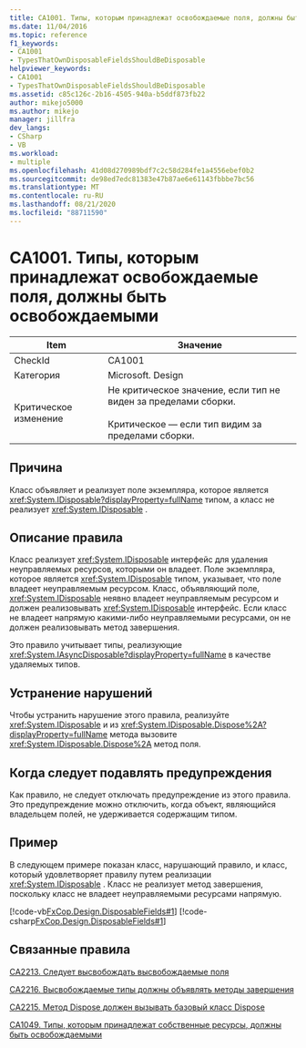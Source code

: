 ```yaml
---
title: CA1001. Типы, которым принадлежат освобождаемые поля, должны быть освобождаемыми
ms.date: 11/04/2016
ms.topic: reference
f1_keywords:
- CA1001
- TypesThatOwnDisposableFieldsShouldBeDisposable
helpviewer_keywords:
- CA1001
- TypesThatOwnDisposableFieldsShouldBeDisposable
ms.assetid: c85c126c-2b16-4505-940a-b5ddf873fb22
author: mikejo5000
ms.author: mikejo
manager: jillfra
dev_langs:
- CSharp
- VB
ms.workload:
- multiple
ms.openlocfilehash: 41d08d270989bdf7c2c58d284fe1a4556ebef0b2
ms.sourcegitcommit: de98ed7edc81383e47b87ae6e61143fbbbe7bc56
ms.translationtype: MT
ms.contentlocale: ru-RU
ms.lasthandoff: 08/21/2020
ms.locfileid: "88711590"
---
```

# <a name="ca1001-types-that-own-disposable-fields-should-be-disposable"></a>CA1001. Типы, которым принадлежат освобождаемые поля, должны быть освобождаемыми

|Item|Значение|
|-|-|
|CheckId|CA1001|
|Категория|Microsoft. Design|
|Критическое изменение|Не критическое значение, если тип не виден за пределами сборки.<br /><br /> Критическое — если тип видим за пределами сборки.|

## <a name="cause"></a>Причина
Класс объявляет и реализует поле экземпляра, которое является <xref:System.IDisposable?displayProperty=fullName> типом, а класс не реализует <xref:System.IDisposable> .

## <a name="rule-description"></a>Описание правила
Класс реализует <xref:System.IDisposable> интерфейс для удаления неуправляемых ресурсов, которыми он владеет. Поле экземпляра, которое является <xref:System.IDisposable> типом, указывает, что поле владеет неуправляемым ресурсом. Класс, объявляющий поле, <xref:System.IDisposable> неявно владеет неуправляемым ресурсом и должен реализовывать <xref:System.IDisposable> интерфейс. Если класс не владеет напрямую какими-либо неуправляемыми ресурсами, он не должен реализовывать метод завершения.

Это правило учитывает типы, реализующие <xref:System.IAsyncDisposable?displayProperty=fullName> в качестве удаляемых типов. 

## <a name="how-to-fix-violations"></a>Устранение нарушений
Чтобы устранить нарушение этого правила, реализуйте <xref:System.IDisposable> и из <xref:System.IDisposable.Dispose%2A?displayProperty=fullName> метода вызовите <xref:System.IDisposable.Dispose%2A> метод поля.

## <a name="when-to-suppress-warnings"></a>Когда следует подавлять предупреждения
Как правило, не следует отключать предупреждение из этого правила. Это предупреждение можно отключить, когда объект, являющийся владельцем полей, не удерживается содержащим типом.

## <a name="example"></a>Пример
В следующем примере показан класс, нарушающий правило, и класс, который удовлетворяет правилу путем реализации <xref:System.IDisposable> . Класс не реализует метод завершения, поскольку класс не владеет неуправляемыми ресурсами напрямую.

[!code-vb[FxCop.Design.DisposableFields#1](../code-quality/codesnippet/VisualBasic/ca1001-types-that-own-disposable-fields-should-be-disposable_1.vb)]
[!code-csharp[FxCop.Design.DisposableFields#1](../code-quality/codesnippet/CSharp/ca1001-types-that-own-disposable-fields-should-be-disposable_1.cs)]

## <a name="related-rules"></a>Связанные правила
[CA2213. Следует высвобождать высвобождаемые поля](../code-quality/ca2213.md)

[CA2216. Высвобождаемые типы должны объявлять методы завершения](../code-quality/ca2216.md)

[CA2215. Метод Dispose должен вызывать базовый класс Dispose](../code-quality/ca2215.md)

[CA1049. Типы, которым принадлежат собственные ресурсы, должны быть освобождаемыми](../code-quality/ca1049.md)
